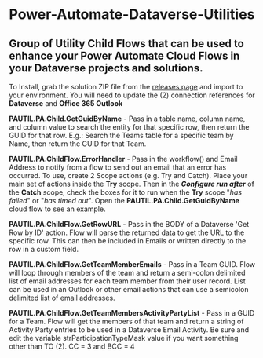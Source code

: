 # Power-Automate-Dataverse-Utilities
<h2>Group of Utility Child Flows that can be used to enhance your Power Automate Cloud Flows in your Dataverse projects and solutions.</h2>
<p>To Install, grab the solution ZIP file from the <a href="https://github.com/InformDyn365/Power-Automate-Dataverse-Utilities/releases">releases page</a> and import to your environment. You will need to update the (2) connection references for <strong>Dataverse</strong> and <strong>Office 365 Outlook </strong></p>
<p><strong>PAUTIL.PA.Child.GetGuidByName</strong> - Pass in a table name, column name, and column value to search the entity for that specific row, then return the GUID for that row. E.g.: Search the Teams table for a specific team by Name, then return the GUID for that Team.</p>
<p><strong>PAUTIL.PA.ChildFlow.ErrorHandler</strong> - Pass in the workflow() and Email Address to notify from a flow to send out an email that an error has occurred. To use, create 2 Scope actions (e.g. Try and Catch). Place your main set of actions inside the <strong>Try</strong> scope. Then in the <em><strong>Configure run after</strong></em> of the <strong>Catch</strong> scope, check the boxes for it to run when the <strong>Try</strong> scope "<em>has failed</em>" or "<em>has timed out</em>". Open the <strong>PAUTIL.PA.Child.GetGuidByName</strong> cloud flow to see an example.</p>
<p><strong>PAUTIL.PA.ChildFlow.GetRowURL</strong> - Pass in the BODY of a Dataverse 'Get Row by ID' action. Flow will parse the returned data to get the URL to the specific row. This can then be included in Emails or written directly to the row in a custom field.</p>
<p><strong>PAUTIL.PA.ChildFlow.GetTeamMemberEmails</strong> - Pass in a Team GUID. Flow will loop through members of the team and return a semi-colon delimited list of email addresses for each team member from their user record. List can be used in an Outlook or other email actions that can use a semicolon delimited list of email addresses.</p>
<p><strong> PAUTIL.PA.ChildFlow.GetTeamMembersActivityPartyList</strong> - Pass in a GUID for a Team. Flow will get the members of that team and return a string of Activity Party entries to be used in a Dataverse Email Activity. Be sure and edit the variable strParticipationTypeMask value if you want something other than TO (2). CC = 3 and BCC = 4</p>

